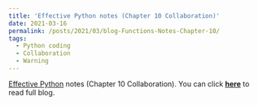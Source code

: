 ```yaml
---
title: 'Effective Python notes (Chapter 10 Collaboration)'
date: 2021-03-16
permalink: /posts/2021/03/blog-Functions-Notes-Chapter-10/
tags:
  - Python coding
  - Collaboration
  - Warning
---
```


[Effective Python](https://effectivepython.com/) notes (Chapter 10 Collaboration). You can click [**here**](https://zhuanlan.zhihu.com/p/356628667) to read full blog.
